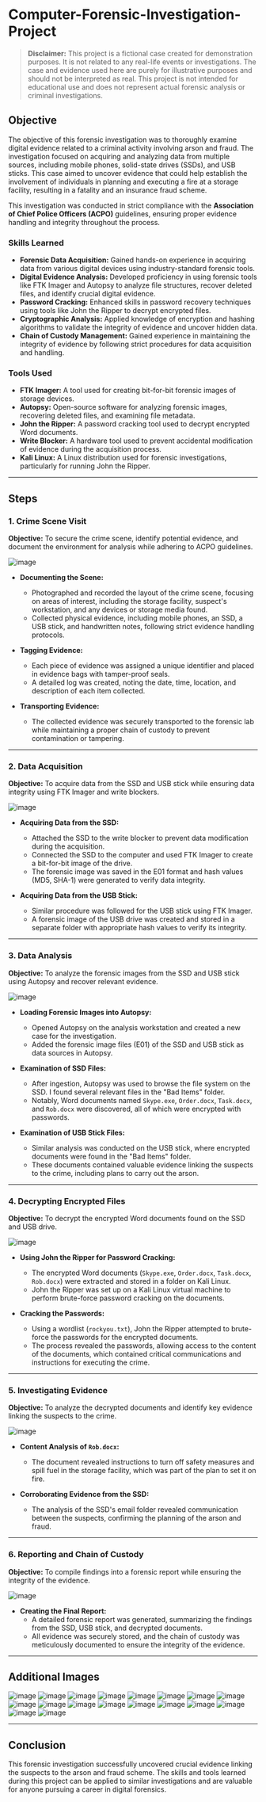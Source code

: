 # Computer-Forensic-Investigation-Project

> **Disclaimer:** This project is a fictional case created for demonstration purposes. It is not related to any real-life events or investigations. The case and evidence used here are purely for illustrative purposes and should not be interpreted as real. This project is not intended for educational use and does not represent actual forensic analysis or criminal investigations.

## Objective

The objective of this forensic investigation was to thoroughly examine digital evidence related to a criminal activity involving arson and fraud. The investigation focused on acquiring and analyzing data from multiple sources, including mobile phones, solid-state drives (SSDs), and USB sticks. This case aimed to uncover evidence that could help establish the involvement of individuals in planning and executing a fire at a storage facility, resulting in a fatality and an insurance fraud scheme.

This investigation was conducted in strict compliance with the **Association of Chief Police Officers (ACPO)** guidelines, ensuring proper evidence handling and integrity throughout the process.

### Skills Learned

- **Forensic Data Acquisition:** Gained hands-on experience in acquiring data from various digital devices using industry-standard forensic tools.
- **Digital Evidence Analysis:** Developed proficiency in using forensic tools like FTK Imager and Autopsy to analyze file structures, recover deleted files, and identify crucial digital evidence.
- **Password Cracking:** Enhanced skills in password recovery techniques using tools like John the Ripper to decrypt encrypted files.
- **Cryptographic Analysis:** Applied knowledge of encryption and hashing algorithms to validate the integrity of evidence and uncover hidden data.
- **Chain of Custody Management:** Gained experience in maintaining the integrity of evidence by following strict procedures for data acquisition and handling.

### Tools Used

- **FTK Imager:** A tool used for creating bit-for-bit forensic images of storage devices.
- **Autopsy:** Open-source software for analyzing forensic images, recovering deleted files, and examining file metadata.
- **John the Ripper:** A password cracking tool used to decrypt encrypted Word documents.
- **Write Blocker:** A hardware tool used to prevent accidental modification of evidence during the acquisition process.
- **Kali Linux:** A Linux distribution used for forensic investigations, particularly for running John the Ripper.

---

## Steps

### 1. Crime Scene Visit
**Objective:** To secure the crime scene, identify potential evidence, and document the environment for analysis while adhering to ACPO guidelines.

![image](https://github.com/user-attachments/assets/7b758a59-79fe-44d3-9606-d36743aa6cc3)


- **Documenting the Scene:**
  - Photographed and recorded the layout of the crime scene, focusing on areas of interest, including the storage facility, suspect's workstation, and any devices or storage media found.
  - Collected physical evidence, including mobile phones, an SSD, a USB stick, and handwritten notes, following strict evidence handling protocols.

- **Tagging Evidence:**
  - Each piece of evidence was assigned a unique identifier and placed in evidence bags with tamper-proof seals.
  - A detailed log was created, noting the date, time, location, and description of each item collected.

- **Transporting Evidence:**
  - The collected evidence was securely transported to the forensic lab while maintaining a proper chain of custody to prevent contamination or tampering.

---

### 2. Data Acquisition
**Objective:** To acquire data from the SSD and USB stick while ensuring data integrity using FTK Imager and write blockers.

![image](https://github.com/user-attachments/assets/40667468-0b35-41ef-9b3d-6a302b32e815)


- **Acquiring Data from the SSD:**
  - Attached the SSD to the write blocker to prevent data modification during the acquisition.
  - Connected the SSD to the computer and used FTK Imager to create a bit-for-bit image of the drive.
  - The forensic image was saved in the E01 format and hash values (MD5, SHA-1) were generated to verify data integrity.

- **Acquiring Data from the USB Stick:**
  - Similar procedure was followed for the USB stick using FTK Imager.
  - A forensic image of the USB drive was created and stored in a separate folder with appropriate hash values to verify its integrity.

---

### 3. Data Analysis
**Objective:** To analyze the forensic images from the SSD and USB stick using Autopsy and recover relevant evidence.

![image](https://github.com/user-attachments/assets/d56e232e-211e-47a6-857c-11d6f7e1fb31)



- **Loading Forensic Images into Autopsy:**
  - Opened Autopsy on the analysis workstation and created a new case for the investigation.
  - Added the forensic image files (E01) of the SSD and USB stick as data sources in Autopsy.

- **Examination of SSD Files:**
  - After ingestion, Autopsy was used to browse the file system on the SSD. I found several relevant files in the "Bad Items" folder.
  - Notably, Word documents named `Skype.exe`, `Order.docx`, `Task.docx`, and `Rob.docx` were discovered, all of which were encrypted with passwords.

- **Examination of USB Stick Files:**
  - Similar analysis was conducted on the USB stick, where encrypted documents were found in the "Bad Items" folder.
  - These documents contained valuable evidence linking the suspects to the crime, including plans to carry out the arson.

---

### 4. Decrypting Encrypted Files
**Objective:** To decrypt the encrypted Word documents found on the SSD and USB drive.

![image](https://github.com/user-attachments/assets/0c06c59b-9aa9-4e3d-b067-e5ff89445dc7)

- **Using John the Ripper for Password Cracking:**
  - The encrypted Word documents (`Skype.exe`, `Order.docx`, `Task.docx`, `Rob.docx`) were extracted and stored in a folder on Kali Linux.
  - John the Ripper was set up on a Kali Linux virtual machine to perform brute-force password cracking on the documents.

- **Cracking the Passwords:**
  - Using a wordlist (`rockyou.txt`), John the Ripper attempted to brute-force the passwords for the encrypted documents.
  - The process revealed the passwords, allowing access to the content of the documents, which contained critical communications and instructions for executing the crime.

---

### 5. Investigating Evidence
**Objective:** To analyze the decrypted documents and identify key evidence linking the suspects to the crime.

![image](https://github.com/user-attachments/assets/f8f90e29-800b-4cb2-87a1-d3402dff81e8)

- **Content Analysis of `Rob.docx`:**
  - The document revealed instructions to turn off safety measures and spill fuel in the storage facility, which was part of the plan to set it on fire.

- **Corroborating Evidence from the SSD:**
  - The analysis of the SSD's email folder revealed communication between the suspects, confirming the planning of the arson and fraud.

---

### 6. Reporting and Chain of Custody
**Objective:** To compile findings into a forensic report while ensuring the integrity of the evidence.

![image](https://github.com/user-attachments/assets/06526645-5988-45f8-b482-642d73b6e214)


- **Creating the Final Report:**
  - A detailed forensic report was generated, summarizing the findings from the SSD, USB stick, and decrypted documents.
  - All evidence was securely stored, and the chain of custody was meticulously documented to ensure the integrity of the evidence.

---

## Additional Images

![image](https://github.com/user-attachments/assets/081ba7c5-b46a-4e96-b90f-2d1478c82727)
![image](https://github.com/user-attachments/assets/d0085b63-a835-4453-867e-fe8c8877babf)
![image](https://github.com/user-attachments/assets/a4588003-a129-4529-891f-596dc95f17d9)
![image](https://github.com/user-attachments/assets/dd75bcc4-0725-4b96-9492-9123d3a25388)
![image](https://github.com/user-attachments/assets/49611cc3-366a-4f0f-9183-d980f324baa9)
![image](https://github.com/user-attachments/assets/c233d45c-911e-4dcc-80d9-1247763b0c4a)
![image](https://github.com/user-attachments/assets/4ea4395c-f228-4e75-a431-6b64a5b4802c)
![image](https://github.com/user-attachments/assets/692c46bc-d7cb-46f9-b93f-d9a1527dbd4b)
![image](https://github.com/user-attachments/assets/2ebc1a8b-dce8-4b89-8a61-df958fd8cccd)
![image](https://github.com/user-attachments/assets/dd0ade87-6acd-4dd1-8fd3-5764cdc048f4)
![image](https://github.com/user-attachments/assets/214a59d5-030b-40ef-9acd-fb05648c7536)
![image](https://github.com/user-attachments/assets/f0f508dd-5103-4321-97ef-2f964016b623)
![image](https://github.com/user-attachments/assets/0c489bc1-9952-4190-ae68-bc1f6d74fcfc)
![image](https://github.com/user-attachments/assets/c840170d-b572-485a-9d51-1c460e7b17a8)
![image](https://github.com/user-attachments/assets/95dcb96a-6e76-45ac-b817-a6221aa97322)
![image](https://github.com/user-attachments/assets/4579fd6d-72bb-4241-972d-b153102fa98f)
![image](https://github.com/user-attachments/assets/af966dbb-a4fe-4e37-b906-3f12482e689b)
![image](https://github.com/user-attachments/assets/afc8d561-87d5-497a-bd10-9325b60a9ab7)

---

## Conclusion

This forensic investigation successfully uncovered crucial evidence linking the suspects to the arson and fraud scheme. The skills and tools learned during this project can be applied to similar investigations and are valuable for anyone pursuing a career in digital forensics.
